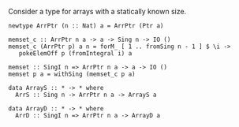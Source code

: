
Consider a type for arrays with a statically known size.

```wiki
newtype ArrPtr (n :: Nat) a = ArrPtr (Ptr a)

memset_c :: ArrPtr n a -> a -> Sing n -> IO ()
memset_c (ArrPtr p) a n = forM_ [ 1 .. fromSing n - 1 ] $ \i ->
   pokeElemOff p (fromIntegral i) a

memset :: SingI n => ArrPtr n a -> a -> IO ()
memset p a = withSing (memset_c p a)
```

```wiki
data ArrayS :: * -> * where
  ArrS :: Sing n -> ArrPtr n a -> ArrayS a
```

```wiki
data ArrayD :: * -> * where
  ArrD :: SingI n => ArrPtr n a -> ArrayD a
```